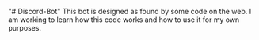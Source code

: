 "# Discord-Bot" 
This bot is designed as found by some code on the web. I am working to learn how this code works and how to use it for my own purposes.
